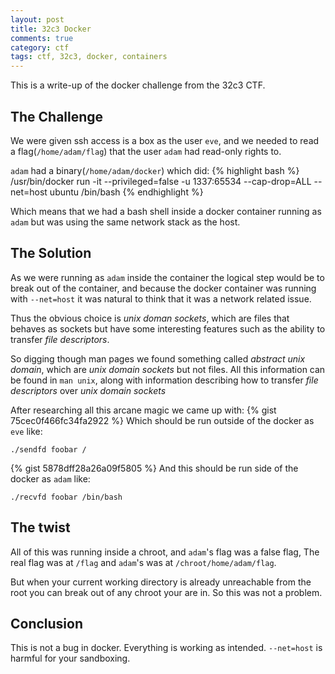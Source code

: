```yaml
---
layout: post
title: 32c3 Docker
comments: true
category: ctf
tags: ctf, 32c3, docker, containers
---
```


This is a write-up of the docker challenge from the 32c3 CTF.


## The Challenge

We were given ssh access is a box as the user `eve`,
and we needed to read a flag(`/home/adam/flag`) that the user `adam` had read-only rights to.

`adam` had a binary(`/home/adam/docker`) which did:
{% highlight bash %}
/usr/bin/docker run -it --privileged=false -u 1337:65534 --cap-drop=ALL --net=host ubuntu /bin/bash
{% endhighlight %}

Which means that we had a bash shell inside a docker container running as `adam`
but was using the same network stack as the host.


## The Solution

As we were running as `adam` inside the container the logical step would be to break out of the container,
and because the docker container was running with `--net=host` it was natural to think that it was a network related issue.

Thus the obvious choice is *unix doman sockets*, which are files that behaves as sockets but have some interesting features such as the ability to transfer *file descriptors*.

So digging though man pages we found something called *abstract unix domain*, which are *unix domain sockets* but not files.
All this information can be found in `man unix`, along with information describing how to transfer *file descriptors* over *unix domain sockets*

After researching all this arcane magic we came up with:
{% gist 75cec0f466fc34fa2922 %}
Which should be run outside of the docker as `eve` like:

`./sendfd foobar /`

{% gist 5878dff28a26a09f5805 %}
And this should be run side of the docker as `adam` like:

`./recvfd foobar /bin/bash`


## The twist

All of this was running inside a chroot, and `adam`'s flag was a false flag,
The real flag was at `/flag` and `adam`'s was at `/chroot/home/adam/flag`.

But when your current working directory is already unreachable from the root you can break out of any chroot your are in. So this was not a problem.


## Conclusion

This is not a bug in docker. Everything is working as intended. `--net=host` is harmful for your sandboxing.
